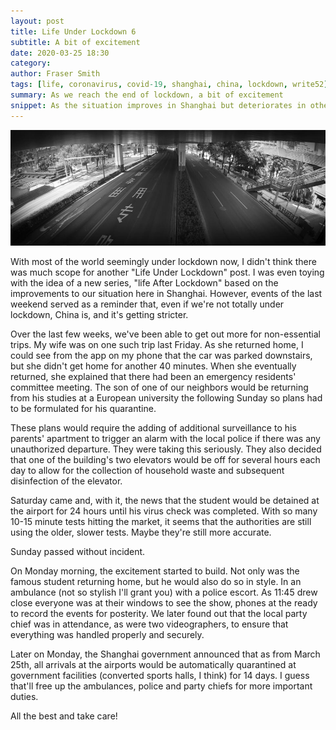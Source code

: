 ```yaml
---
layout: post
title: Life Under Lockdown 6
subtitle: A bit of excitement
date: 2020-03-25 18:30
category:
author: Fraser Smith
tags: [life, coronavirus, covid-19, shanghai, china, lockdown, write52]
summary: As we reach the end of lockdown, a bit of excitement
snippet: As the situation improves in Shanghai but deteriorates in other countries, a returnee causes some upheaval at our apartment.
---
```

<img src="/img/empty-road2.jpg" alt="An empty road in Shanghai" />

With most of the world seemingly under lockdown now, I didn't think there was much scope for another "Life Under Lockdown" post. I was even toying with the idea of a new series, "life After Lockdown" based on the improvements to our situation here in Shanghai. However, events of the last weekend served as a reminder that, even if we're not totally under lockdown, China is, and it's getting stricter.
<!--more-->

Over the last few weeks, we've been able to get out more for non-essential trips. My wife was on one such trip last Friday. As she returned home, I could see from the app on my phone that the car was parked downstairs, but she didn't get home for another 40 minutes. When she eventually returned, she explained that there had been an emergency residents' committee meeting. The son of one of our neighbors would be returning from his studies at a European university the following Sunday so plans had to be formulated for his quarantine.

These plans would require the adding of additional surveillance to his parents' apartment to trigger an alarm with the local police if there was any unauthorized departure. They were taking this seriously. They also decided that one of the building's two elevators would be off for several hours each day to allow for the collection of household waste and subsequent disinfection of the elevator.

Saturday came and, with it, the news that the student would be detained at the airport for 24 hours until his virus check was completed. With so many 10-15 minute tests hitting the market, it seems that the authorities are still using the older, slower tests. Maybe they're still more accurate.

Sunday passed without incident.

On Monday morning, the excitement started to build. Not only was the famous student returning home, but he would also do so in style. In an ambulance (not so stylish I'll grant you) with a police escort. As 11:45 drew close everyone was at their windows to see the show, phones at the ready to record the events for posterity. We later found out that the local party chief was in attendance, as were two videographers, to ensure that everything was handled properly and securely.

Later on Monday, the Shanghai government announced that as from March 25th, all arrivals at the airports would be automatically quarantined at government facilities (converted sports halls, I think) for 14 days. I guess that'll free up the ambulances, police and party chiefs for more important duties.

All the best and take care!

